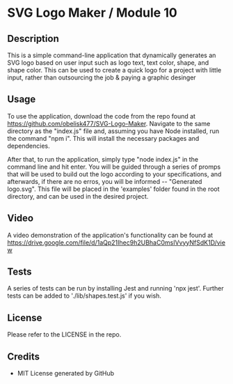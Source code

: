 # SVG Logo Maker / Module 10

## Description

This is a simple command-line application that dynamically generates an SVG logo based on user input such as logo text, text color, shape, and shape color. This can be used to create a quick logo for a project with little input, rather than outsourcing the job & paying a graphic desinger
## Usage

To use the application, download the code from the repo found at https://github.com/obelisk477/SVG-Logo-Maker. Navigate to the same directory as the "index.js" file and, assuming you have Node installed, run the command "npm i". This will install the necessary packages and dependencies.

After that, to run the application, simply type "node index.js" in the command line and hit enter. You will be guided through a series of promps that will be used to build out the logo according to your specifications, and afterwards, if there are no erros, you will be informed -- "Generated logo.svg". This file will be placed in the 'examples' folder found in the root directory, and can be used in the desired project.

## Video

A video demonstration of the application's functionality can be found at https://drive.google.com/file/d/1aQp21Ihec9h2UBhaC0msIVvyyNfSdK1D/view

## Tests

A series of tests can be run by installing Jest and running 'npx jest'. Further tests can be added to './lib/shapes.test.js' if you wish.

## License

Please refer to the LICENSE in the repo.

## Credits

* MIT License generated by GitHub